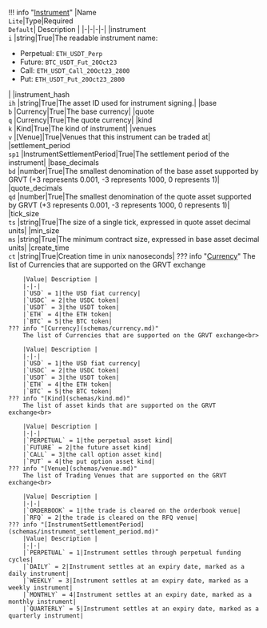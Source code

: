 !!! info "[Instrument](schemas/instrument.md)"
    |Name<br>`Lite`|Type|Required<br>`Default`| Description |
    |-|-|-|-|
    |instrument<br>`i` |string|True|The readable instrument name:<ul><li>Perpetual: `ETH_USDT_Perp`</li><li>Future: `BTC_USDT_Fut_20Oct23`</li><li>Call: `ETH_USDT_Call_20Oct23_2800`</li><li>Put: `ETH_USDT_Put_20Oct23_2800`</li></ul>|
    |instrument_hash<br>`ih` |string|True|The asset ID used for instrument signing.|
    |base<br>`b` |Currency|True|The base currency|
    |quote<br>`q` |Currency|True|The quote currency|
    |kind<br>`k` |Kind|True|The kind of instrument|
    |venues<br>`v` |[Venue]|True|Venues that this instrument can be traded at|
    |settlement_period<br>`sp1` |InstrumentSettlementPeriod|True|The settlement period of the instrument|
    |base_decimals<br>`bd` |number|True|The smallest denomination of the base asset supported by GRVT (+3 represents 0.001, -3 represents 1000, 0 represents 1)|
    |quote_decimals<br>`qd` |number|True|The smallest denomination of the quote asset supported by GRVT (+3 represents 0.001, -3 represents 1000, 0 represents 1)|
    |tick_size<br>`ts` |string|True|The size of a single tick, expressed in quote asset decimal units|
    |min_size<br>`ms` |string|True|The minimum contract size, expressed in base asset decimal units|
    |create_time<br>`ct` |string|True|Creation time in unix nanoseconds|
    ??? info "[Currency](schemas/currency.md)"
        The list of Currencies that are supported on the GRVT exchange<br>

        |Value| Description |
        |-|-|
        |`USD` = 1|the USD fiat currency|
        |`USDC` = 2|the USDC token|
        |`USDT` = 3|the USDT token|
        |`ETH` = 4|the ETH token|
        |`BTC` = 5|the BTC token|
    ??? info "[Currency](schemas/currency.md)"
        The list of Currencies that are supported on the GRVT exchange<br>

        |Value| Description |
        |-|-|
        |`USD` = 1|the USD fiat currency|
        |`USDC` = 2|the USDC token|
        |`USDT` = 3|the USDT token|
        |`ETH` = 4|the ETH token|
        |`BTC` = 5|the BTC token|
    ??? info "[Kind](schemas/kind.md)"
        The list of asset kinds that are supported on the GRVT exchange<br>

        |Value| Description |
        |-|-|
        |`PERPETUAL` = 1|the perpetual asset kind|
        |`FUTURE` = 2|the future asset kind|
        |`CALL` = 3|the call option asset kind|
        |`PUT` = 4|the put option asset kind|
    ??? info "[Venue](schemas/venue.md)"
        The list of Trading Venues that are supported on the GRVT exchange<br>

        |Value| Description |
        |-|-|
        |`ORDERBOOK` = 1|the trade is cleared on the orderbook venue|
        |`RFQ` = 2|the trade is cleared on the RFQ venue|
    ??? info "[InstrumentSettlementPeriod](schemas/instrument_settlement_period.md)"
        |Value| Description |
        |-|-|
        |`PERPETUAL` = 1|Instrument settles through perpetual funding cycles|
        |`DAILY` = 2|Instrument settles at an expiry date, marked as a daily instrument|
        |`WEEKLY` = 3|Instrument settles at an expiry date, marked as a weekly instrument|
        |`MONTHLY` = 4|Instrument settles at an expiry date, marked as a monthly instrument|
        |`QUARTERLY` = 5|Instrument settles at an expiry date, marked as a quarterly instrument|
